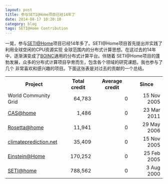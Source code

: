 ```yaml
---
layout: post
title: 参与SETI@Home项目已经14年了
date: 2014-08-17 10:20:10
category: blog
tags: SETI@Home Contribution
---
```


一晃，参与[SETI@Home](http://setiathome.berkeley.edu/)项目已经14年多了。SETI@Home项目首先提出并实践了利用全球空闲的CPU资源实现
全球范围内的分布式计算思想。在这过去的14年中，逐渐演变成了[BOINC](http://boinc.berkeley.edu/)通用的分布式计算平台。伴随着
SETI@Home项目的蓬勃发展，众多的分布式计算项目孕育而生，包含各个领域的研究课题。我也参与了几个
非常喜欢和感兴趣的项目。下面这张表是对过去的贡献的一个总结。

<table width="100%">
<tbody>
    <tr>
        <th>Project</th>
        <th>Total credit</th>
        <th>Average credit</th>
        <th>Since</th>
    </tr>
    <tr>
        <td>World Community Grid</td>
        <td align="right">64,783</td>
        <td align="right">0</td>
        <td align="right">15 Nov 2005</td>
        </tr>
    <tr>
        <td><a href="http://casathome.ihep.ac.cn/">CAS@home</a></td>
        <td align="right">1,486</td>
        <td align="right">0</td>
        <td align="right">23 Mar 2011</td>
        </tr>
    <tr>
        <td><a href="http://boinc.bakerlab.org/rosetta/">Rosetta@home</a></td>
        <td align="right">11,941</td>
        <td align="right">0</td>
        <td align="right">29 May 2006</td>
        </tr>
    <tr>
        <td><a href="http://www.climateprediction.net/">climateprediction.net</a></td>
        <td align="right">35,409</td>
        <td align="right">0</td>
        <td align="right">15 Nov 2005</td>
        </tr>
    <tr>
        <td><a href="http://einstein.phys.uwm.edu/">Einstein@Home</a></td>
        <td align="right">170,252</td>
        <td align="right">0</td>
        <td align="right">25 Feb 2005</td>
        </tr>
    <tr>
        <td><a href="http://setiathome.berkeley.edu/">SETI@home</a></td>
        <td align="right">788,562</td>
        <td align="right">0</td>
        <td align="right">3 Aug 2000</td>
        </tr>
    </tbody>
</table>

